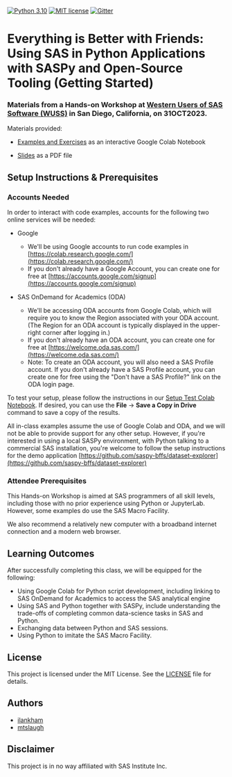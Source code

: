 [![Python 3.10](https://img.shields.io/badge/python-3.10-brightgreen.svg)](#prerequisites)  [![MIT license](https://img.shields.io/badge/License-MIT-blue.svg)](LICENSE)  [![Gitter](https://img.shields.io/gitter/room/saspy-bffs/community.svg?color=777777)](https://gitter.im/saspy-bffs/community)


# Everything is Better with Friends: Using SAS in Python Applications with SASPy and Open-Source Tooling (Getting Started)


### Materials from a Hands-on Workshop at [Western Users of SAS Software (WUSS)](https://www.wuss.org/us/) in San Diego, California, on 31OCT2023.

Materials provided:

  - [Examples and Exercises](https://colab.research.google.com/drive/1hJRTGOAKKSbE9746mms8HTdrNAfV3SMG#offline=true&sandboxMode=true) as an interactive Google Colab Notebook

<!--  - [Solutions to all Exercises](https://colab.research.google.com/drive/1hJRTGOAKKSbE9746mms8HTdrNAfV3SMG#offline=true&sandboxMode=true) as an interactive Google Colab Notebook ->

<!--  - [Solutions to all Exercises](solutions/Solutions-Everything_is_Better_with_Friends-Getting_Started.pdf) as a PDF file -->

  - [Slides](slides/Slides-Everything_Is_Better_With_Friends-WUSS2023.pdf) as a PDF file    


## Setup Instructions & Prerequisites

### Accounts Needed

In order to interact with code examples, accounts for the following two online services will be needed:

- Google
  - We'll be using Google accounts to run code examples in [https://colab.research.google.com/](https://colab.research.google.com/)
  - If you don't already have a Google Account, you can create one for free at [https://accounts.google.com/signup](https://accounts.google.com/signup) 

- SAS OnDemand for Academics (ODA)
  - We'll be accessing ODA accounts from Google Colab, which will require you to know the Region associated with your ODA account. (The Region for an ODA account is typically displayed in the upper-right corner after logging in.)
  - If you don't already have an ODA account, you can create one for free at [https://welcome.oda.sas.com/](https://welcome.oda.sas.com/)
  - Note: To create an ODA account, you will also need a SAS Profile account. If you don't already have a SAS Profile account, you can create one for free using the "Don't have a SAS Profile?" link on the ODA login page.

To test your setup, please follow the instructions in our [Setup Test Colab Notebook](https://colab.research.google.com/drive/12KqxwnRm7IoFpShnD2UnhrJEP31KiGHD#offline=true&sandboxMode=true). If desired, you can use the __File__ -> __Save a Copy in Drive__ command to save a copy of the results.

All in-class examples assume the use of Google Colab and ODA, and we will not be able to provide support for any other setup. However, if you're interested in using a local SASPy environment, with Python talking to a commercial SAS installation, you're welcome to follow the setup instructions for the demo application [https://github.com/saspy-bffs/dataset-explorer](https://github.com/saspy-bffs/dataset-explorer)


### Attendee Prerequisites

This Hands-on Workshop is aimed at SAS programmers of all skill levels, including those with no prior experience using Python or JupyterLab. However, some examples do use the SAS Macro Facility.

We also recommend a relatively new computer with a broadband internet connection and a modern web browser.


## Learning Outcomes

After successfully completing this class, we will be equipped for the following:

-	Using Google Colab for Python script development, including linking to SAS OnDemand for Academics to access the SAS analytical engine
-	Using SAS and Python together with SASPy, include understanding the trade-offs of completing common data-science tasks in SAS and Python.
-	Exchanging data between Python and SAS sessions.
-	Using Python to imitate the SAS Macro Facility.


## License
This project is licensed under the MIT License. See the [LICENSE](LICENSE) file for details.


## Authors
* [ilankham](https://github.com/ilankham)
* [mtslaugh](https://github.com/mtslaugh)


## Disclaimer

This project is in no way affiliated with SAS Institute Inc.


